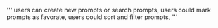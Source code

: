 '''
users can create new prompts or search prompts,
users could mark prompts as favorate,
users could sort and filter prompts,
'''